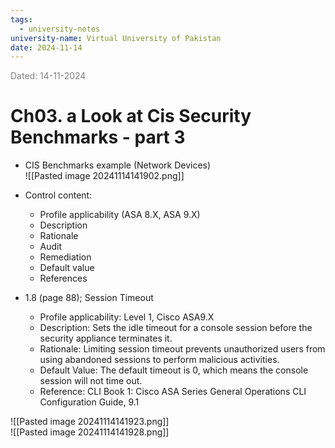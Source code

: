 ```yaml
---
tags:
  - university-notes
university-name: Virtual University of Pakistan
date: 2024-11-14
---
```


<span style="color: gray;">Dated: 14-11-2024</span>

# Ch03. a Look at Cis Security Benchmarks - part 3

- CIS Benchmarks example (Network Devices)  
![[Pasted image 20241114141902.png]]

- Control content:
    - Profile applicability (ASA 8.X, ASA 9.X)
    - Description
    - Rationale
    - Audit
    - Remediation
    - Default value
    - References

- 1.8 (page 88); Session Timeout
    - Profile applicability: Level 1, Cisco ASA9.X
    - Description: Sets the idle timeout for a console session before the security appliance terminates it.
    - Rationale: Limiting session timeout prevents unauthorized users from using abandoned sessions to perform malicious activities.
    - Default Value: The default timeout is 0, which means the console session will not time out.
	- Reference: CLI Book 1: Cisco ASA Series General Operations CLI Configuration Guide, 9.1

![[Pasted image 20241114141923.png]]  
![[Pasted image 20241114141928.png]]